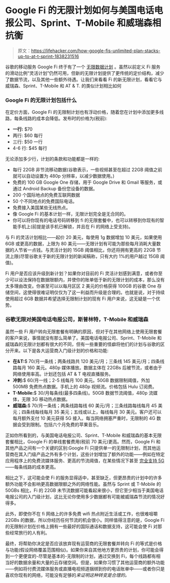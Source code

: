 # Google Fi 的无限计划如何与美国电话电报公司、Sprint、T-Mobile 和威瑞森相抗衡

> 原文：<https://lifehacker.com/how-google-fis-unlimited-plan-stacks-up-to-at-t-sprint-1838231516>

谷歌的移动服务 Google Fi 终于有了一个 [无限数据计划](https://fi.google.com/about/plans/) 。虽然以前定义 Fi 服务的滑动比例“灵活计划”仍然可用，但新的无限计划提供了更传统的定价结构，减少了数据节流，以及其他一些额外待遇。让我们来看看 Fi 的新无限计划，看看它与威瑞森、Sprint、T-Mobile 和 AT & T.
的类似计划相比如何



### Google Fi 的无限计划包括什么

在定价方面，Google Fi 的无限制计划也有浮动价格，随着您在计划中添加更多线路，每条线路的成本会降低。发布时的价格为(税前):

*   **一行:** $70
*   两行: $60 每行
*   三行: $50 一行
*   4-6 行: $45 每行

无论添加多少行，计划的条款和功能都是一样的:

*   每行 22GB 非节流移动数据(谷歌表示，一些视频甚至在超过 22GB 阈值之前就可以自动设置为 480p 分辨率，以减少数据使用。)
*   免费的 100 GB Google One 存储，用于 Google Drive 和 Gmail 等服务，或通过 Android Backup 备份您设备的数据。
*   200 个国际地点的免费互联网数据
*   50 个不同地点的免费国际电话。
*   免费接入美国某些无线热点。
*   像 Google Fi 的基本计划一样，无限计划完全是无合同的。
*   你可以将你现有的电话号码转移到 fi 的无限套餐中，也可以转移到你现有的智能手机上(前提是该手机已解锁，并且在 Fi 的网络上受支持)。

与 Fi 的灵活计划相比——起价 20 美元，每使用 1g 数据增加 10 美元，如果使用 6GB 或更高的数据，上限为 80 美元——无限计划有可能为那些每月消耗大量数据的人节省一点钱。与灵活计划的 15GB 阈值相比，你还将拥有更高的 22GB 节流上限(尽管谷歌关于新的无限计划的新闻稿称，只有大约 1%的用户越过 15GB 阈值)。

Fi 用户是否应该升级到新计划？如果你对目前的 Fi 灵活计划感到满意，或者你至少可以设法保持在数据限额内，并使你的账单低于新的无限计划的成本，那么没有太多理由改变。你甚至可以以每月区区 2 美元的价格获得 100GB 的谷歌 One 存储空间，这使得很难证明仅仅为了这一利益而升级是合理的。也就是说，对于持续使用超过 6GB 数据并希望选择无限制计划的现有 Fi 用户来说，这无疑是一个优势。

### 谷歌无限对美国电话电报公司，斯普林特，T-Mobile 和威瑞森

虽然一些 Fi 用户转向无限套餐有明确的原因，但对于在其他网络上使用无限套餐的客户来说，事情就没有那么简单了。美国电话电报公司、Sprint、T-Mobile 和威瑞森的无限计划都有很大的不同，但有一些重要的怪癖将他们的计划与谷歌的区分开来。以下是各大运营商入门级计划的价格和功能:

*   **在&T:**$ 70/月一条线；两条线路共 120 美元/月；三条线 145 美元/月；四条线路每月 160 美元。480p 媒体播放。数据主体在 22GBs 后被节流，或者由于网络使用率高。计划还包括 AT & T 电视直播服务。
*   **冲刺:**$ 60/月一线；2-5 线每月 100 美元。50GB 数据限制阈值，外加 500MB 免费热点数据。手机上的 480p 视频流。价格包括 Hulu 订阅费。
*   **T-Mobile:**$ 30/月每条线(最多四条线)。50GB 数据节流阈值，480p 流媒体，无限 3G 移动热点数据。
*   **威瑞森:**$ 70/月一条线；两条线路每线 60 美元/月；三条线路每线每月 45 美元；四条线每线每月 35 美元；五线或以上，每线每月 30 美元。客户还可以每月额外支付 10 美元获得 5G 接入。每当网络拥塞严重时，无限制的 4G 数据会受到限制。包括六个月免费的苹果音乐。

正如你所看到的，与美国电话电报公司、Sprint、T-Mobile 和威瑞森的基本无限套餐相比，Google Fi 的单线套餐费用(税前 70 美元)更高。然而，Google Fi 和其他产品之间有一个关键的区别:Google Fi 只提供单一的无限制计划，而其他运营商在其入门级产品之外有多个计划，这些计划增加了额外的功能——例如在特定应用程序上的免费流媒体服务、更高的节流阈值，在某些情况下甚至 [完全支持 5G](https://lifehacker.com/heres-your-cheat-sheet-for-verizons-new-5g-data-plans-1833278817)——每条线路的成本更高。

相比之下，这可能会使 Fi 的服务显得适中，甚至缺乏，但更昂贵的计划中的许多额外功能不会影响更高数据限额之外的网络性能。虽然与 Sprint 或 T-Mobile 的 50GBs 相比，Fi 的 22GB 未节流数据可能看起来很小，但它至少相当于美国电话电报公司的入门级计划，这比无论你使用多少数据都有可能被威瑞森节流的情况好得多。

此外，即使你不在 fi 网络上的许多免费 wifi 热点附近生活或工作，也很难咀嚼 22GBs 的数据，所以你经历任何节流的机会很小。同样值得注意的是，Google Fi 的无限制计划在价格上拥有一些最好的国际通话和数据支持，这可能会使 Fi 对那些经常旅行的人有利。

最终，将帮助你决定是否应该放弃现有运营商的无限套餐并转向 Fi 的等式是价格与功能(假设网络覆盖范围相似)。如果你来自其他地方更昂贵的计划，你可能会得到一个更便宜的-尽管是基本的-无限制的计划，通过交换到 Fi，每个线路都有相当好的数据余量和大量的云存储空间。但是，如果你习惯了其他运营商的额外功能——例如将付费流媒体服务或直播电视频道捆绑到你的电话账单中——或者你只是喜欢你现有的网络，可能没有足够的*来证明这种转变是合理的。*